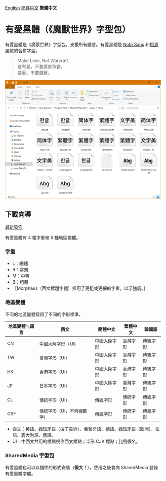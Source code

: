 [English](README.md) [简体中文](README-Hans.md) **繁體中文**

# 有愛黑體（《魔獸世界》字型包）

有愛黑體是《魔獸世界》字型包，支援所有語言。有愛黑體是 [Noto Sans](https://github.com/googlei18n/noto-fonts) 和[思源黑體](https://github.com/adobe-fonts/source-han-sans)的合併字型。

> Make Love, Not Warcraft.<br>
> 要有爱，不要魔兽争霸。<br>
> 要愛，不要魔獸。

![預覽](preview.png)

## 下載向導

[最新發佈](https://github.com/CyanoHao/Nowar-Sans/releases)

有愛黑體有 4 種字重和 6 種地區變體。

### 字重

* L：細體
* R：常規
* M：中等
* B：粗體
* ［Morpheus（西文標題字體）採用了更粗或更細的字重，以示強調。］

### 地區變體

不同的地區變體採用了不同的字形標準。

| 地區變體＼語言 | 西文                      | 簡體中文     | 繁體中文 | 韓國語   |
| -------------- | ------------------------- | ------------ | -------- | -------- |
| CN             | 中國大陸字形（UI）        | 中國大陸字形 | 臺灣字形 | 傳統字形 |
| TW             | 臺灣字形（UI）            | 中國大陸字形 | 臺灣字形 | 傳統字形 |
| HK             | 香港字形（UI）            | 中國大陸字形 | 香港字形 | 傳統字形 |
| JP             | 日本字形（UI）            | 中國大陸字形 | 臺灣字形 | 傳統字形 |
| CL             | 傳統字形（UI）            | 傳統字形     | 傳統字形 | 傳統字形 |
| OSF            | 傳統字形（UI，不齊線數字）| 傳統字形     | 傳統字形 | 傳統字形 |

* 西文：英語、西班牙語（拉丁美洲）、葡萄牙語、德語、西班牙語（歐洲）、法語、義大利語、俄語。
* UI：中西文共用的標點視作西文標點；半形 CJK 標點；比例假名。

### SharedMedia 字型包

有愛黑體也可以以插件的形式安裝（**很大！**），啓用之後會向 SharedMedia 登錄有愛黑體字體。
